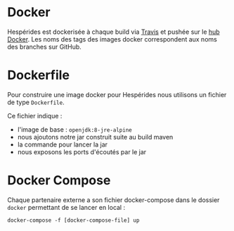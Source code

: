 # Docker

Hespérides est dockerisée à chaque build via [Travis](https://travis-ci.org/voyages-sncf-technologies/hesperides/) et pushée sur le [hub Docker](https://hub.docker.com/r/hesperides).
Les noms des tags des images docker correspondent aux noms des branches sur GitHub.


# Dockerfile

Pour construire une image docker pour Hespérides nous utilisons un fichier de type `Dockerfile`.

Ce fichier indique :
- l'image de base : `openjdk:8-jre-alpine`
- nous ajoutons notre jar construit suite au build maven
- la commande pour lancer la jar
- nous exposons les ports d'écoutés par le jar


# Docker Compose

Chaque partenaire externe a son fichier docker-compose dans le dossier `docker` permettant de se lancer en local :

    docker-compose -f [docker-compose-file] up

